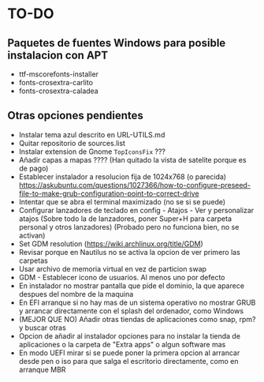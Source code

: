 # TO-DO
## Paquetes de fuentes Windows para posible instalacion con APT
- ttf-mscorefonts-installer
- fonts-crosextra-carlito 
- fonts-crosextra-caladea

## Otras opciones pendientes
- Instalar tema azul descrito en URL-UTILS.md
- Quitar repositorio de sources.list
- Instalar extension de Gnome `TopIconsFix` ???
- Añadir capas a mapas ???? (Han quitado la vista de satelite porque es de pago)
- Establecer instalador a resolucion fija de 1024x768 (o parecida)
  https://askubuntu.com/questions/1027366/how-to-configure-preseed-file-to-make-grub-configuration-point-to-correct-drive
- Intentar que se abra el terminal maximizado (no se si se puede)
- Configurar lanzadores de teclado en config - Atajos - Ver y personalizar atajos (Sobre todo la de lanzadores, poner Super+H para carpeta personal y otros lanzadores) (Probado pero no funciona bien, no se activan)
- Set GDM resolution (https://wiki.archlinux.org/title/GDM)
- Revisar porque en Nautilus no se activa la opcion de ver primero las carpetas
- Usar archivo de memoria virtual en vez de particion swap
- GDM - Establecer icono de usuarios. Al menos uno por defecto
- En instalador no mostrar pantalla que pide el dominio, la que aparece despues del nombre de la maquina
- En EFI arranque si no hay mas de un sistema operativo no mostrar GRUB y arrancar directamente con el splash del ordenador, como Windows
- (MEJOR QUE NO) Añadir otras tiendas de aplicaciones como snap, rpm? y buscar otras
- Opcion de añadir al instalador opciones para no instalar la tienda de aplicaciones o la carpeta de "Extra apps" o algun software mas
- En modo UEFI mirar si se puede poner la primera opcion al arrancar desde pen o iso para que salga el escritorio directamente, como en arranque MBR